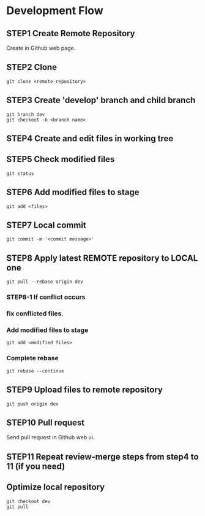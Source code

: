 # Development Flow
## STEP1 Create Remote Repository

Create in Github web page.

## STEP2 Clone
```
git clone <remote-repository>
```

## STEP3 Create 'develop' branch and child branch
```
git branch dev
git checkout -b <branch name>
```

## STEP4 Create and edit files in working tree

## STEP5 Check modified files
```
git status
```

## STEP6 Add modified files to stage
```
git add <files>
```

## STEP7 Local commit
```
git commit -m '<commit message>'
```

## STEP8 Apply latest REMOTE repository to LOCAL one
```
git pull --rebase origin dev
```

### STEP8-1 If conflict occurs

### fix conflicted files.

### Add modified files to stage

```
git add <modified files>
```

### Complete rebase
```
git rebase --continue
```

## STEP9 Upload files to remote repository
```
git push origin dev
```

## STEP10 Pull request
Send pull request in Github web ui.


## STEP11 Repeat review-merge steps from step4 to 11 (if you need)

## Optimize local repository
```
git checkout dev
git pull
```
